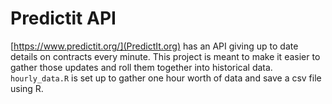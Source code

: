 # Predictit API

[https://www.predictit.org/](PredictIt.org) has an API giving up to date details
on contracts every minute. This project is meant to make it easier to gather
those updates and roll them together into historical data. `hourly_data.R` is
set up to gather one hour worth of data and save a csv file using R. 
